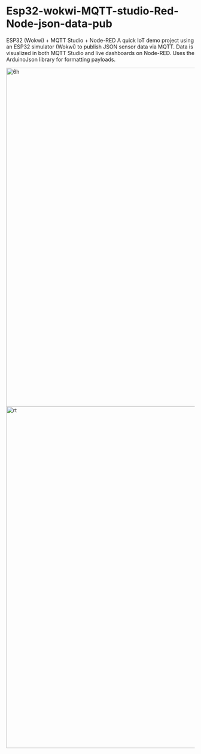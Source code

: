 # Esp32-wokwi-MQTT-studio-Red-Node-json-data-pub
ESP32 (Wokwi) + MQTT Studio + Node-RED A quick IoT demo project using an ESP32 simulator (Wokwi) to publish JSON sensor data via MQTT. Data is visualized in both MQTT Studio and live dashboards on Node-RED. Uses the ArduinoJson library for formatting payloads.




  <img width="905" alt="6h" src="https://github.com/user-attachments/assets/7820b3de-1f60-4c7f-80fc-39c3e6e8ba9b" />
  <img width="914" alt="rt" src="https://github.com/user-attachments/assets/7498ee3c-8148-4285-9e6f-694e71d5c7a7" />

